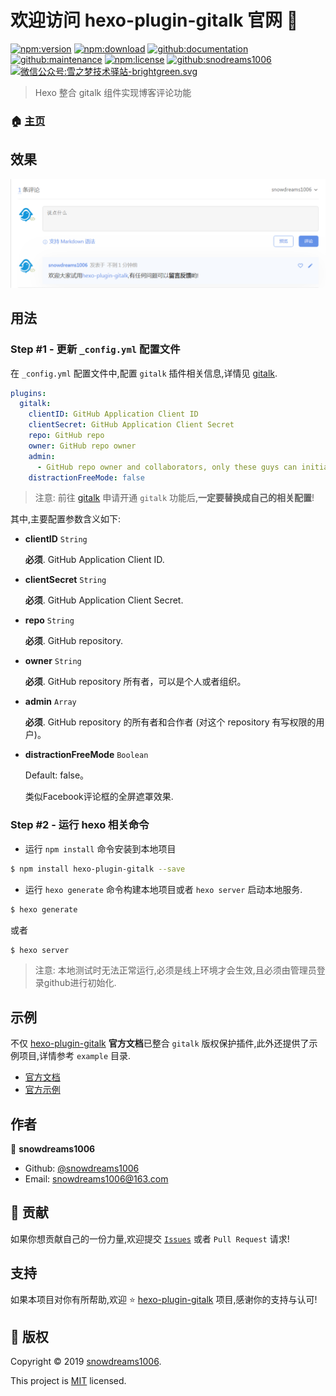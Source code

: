 # 欢迎访问 hexo-plugin-gitalk 官网 👋

[![npm:version](https://img.shields.io/npm/v/hexo-plugin-gitalk.svg)](https://www.npmjs.com/package/hexo-plugin-gitalk)
[![npm:download](https://img.shields.io/npm/dt/hexo-plugin-gitalk.svg)](https://www.npmjs.com/package/hexo-plugin-gitalk)
[![github:documentation](https://img.shields.io/badge/documentation-yes-brightgreen.svg)](https://github.com/snowdreams1006/hexo-plugin-gitalk#readme)
[![github:maintenance](https://img.shields.io/badge/Maintained%3F-yes-green.svg)](https://github.com/snowdreams1006/hexo-plugin-gitalk/graphs/commit-activity)
[![npm:license](https://img.shields.io/npm/l/hexo-plugin-gitalk.svg)](https://github.com/snowdreams1006/hexo-plugin-gitalk/blob/master/LICENSE)
[![github:snodreams1006](https://img.shields.io/badge/github-snowdreams1006-brightgreen.svg)](https://github.com/snowdreams1006)
[![微信公众号:雪之梦技术驿站-brightgreen.svg](https://img.shields.io/badge/%E5%BE%AE%E4%BF%A1%E5%85%AC%E4%BC%97%E5%8F%B7-%E9%9B%AA%E4%B9%8B%E6%A2%A6%E6%8A%80%E6%9C%AF%E9%A9%BF%E7%AB%99-brightgreen.svg)](https://snowdreams1006.github.io/snowdreams1006-wechat-public.jpeg)

> Hexo 整合 gitalk 组件实现博客评论功能

### 🏠 [主页](https://github.com/snowdreams1006/hexo-plugin-gitalk#readme)

## 效果

![gitalk-use-preview.png](gitalk-use-preview.png)

## 用法

### Step #1 - 更新 `_config.yml` 配置文件

在 `_config.yml` 配置文件中,配置 `gitalk` 插件相关信息,详情见 [gitalk](https://github.com/gitalk/gitalk).

```yml
plugins:
  gitalk:
    clientID: GitHub Application Client ID
    clientSecret: GitHub Application Client Secret
    repo: GitHub repo
    owner: GitHub repo owner
    admin: 
      - GitHub repo owner and collaborators, only these guys can initialize github issues
    distractionFreeMode: false
```

> 注意: 前往 [gitalk](https://github.com/gitalk/gitalk) 申请开通 `gitalk` 功能后,**一定要替换成自己的相关配置**!

其中,主要配置参数含义如下: 

- **clientID** `String` 

  **必须**. GitHub Application Client ID.

- **clientSecret** `String` 

  **必须**. GitHub Application Client Secret.

- **repo** `String` 

  **必须**. GitHub repository.

- **owner** `String` 

  **必须**. GitHub repository 所有者，可以是个人或者组织。

- **admin** `Array` 

  **必须**. GitHub repository 的所有者和合作者 (对这个 repository 有写权限的用户)。

- **distractionFreeMode** `Boolean` 
  
  Default: false。

  类似Facebook评论框的全屏遮罩效果.

### Step #2 - 运行 hexo 相关命令

- 运行 `npm install` 命令安装到本地项目

```bash
$ npm install hexo-plugin-gitalk --save
```

- 运行 `hexo generate` 命令构建本地项目或者 `hexo server` 启动本地服务.

```bash
$ hexo generate
```

或者

```bash
$ hexo server
```

> 注意: 本地测试时无法正常运行,必须是线上环境才会生效,且必须由管理员登录github进行初始化.

## 示例

不仅 [hexo-plugin-gitalk](https://github.com/snowdreams1006/hexo-plugin-gitalk) **官方文档**已整合 `gitalk` 版权保护插件,此外还提供了示例项目,详情参考 `example` 目录.

- [官方文档](https://github.com/snowdreams1006/hexo-plugin-gitalk/tree/master/docs)
- [官方示例](https://github.com/snowdreams1006/hexo-plugin-gitalk/tree/master/example)

## 作者

👤 **snowdreams1006**

- Github: [@snowdreams1006](https://github.com/snowdreams1006)
- Email: [snowdreams1006@163.com](mailto:snowdreams1006@163.com)

## 🤝 贡献

如果你想贡献自己的一份力量,欢迎提交 [`Issues`](https://github.com/snowdreams1006/hexo-plugin-gitalk/issues) 或者 `Pull Request` 请求!

## 支持

如果本项目对你有所帮助,欢迎 ⭐️ [hexo-plugin-gitalk](https://github.com/snowdreams1006/hexo-plugin-gitalk) 项目,感谢你的支持与认可!

## 📝 版权

Copyright © 2019 [snowdreams1006](https://github.com/snowdreams1006).

This project is [MIT](https://github.com/snowdreams1006/hexo-plugin-gitalk/blob/master/LICENSE) licensed.